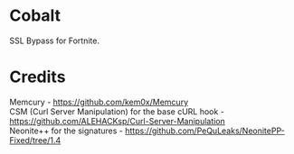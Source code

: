 # Cobalt
SSL Bypass for Fortnite.

# Credits

Memcury - https://github.com/kem0x/Memcury<br>
CSM (Curl Server Manipulation) for the base cURL hook - https://github.com/ALEHACKsp/Curl-Server-Manipulation<br>
Neonite++ for the signatures - https://github.com/PeQuLeaks/NeonitePP-Fixed/tree/1.4<br>
